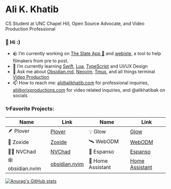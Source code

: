 # Ali K. Khatib
CS Student at UNC Chapel Hill, Open Source Advocate, and Video Production Professional

### 👋 Hi :) 

- 🪨 I’m currently working on [The Slate App 🎥](https://github.com/alikhatibak/slate) and [webiste](https://github.com/alikhatibak/slate-website), a tool to help filmakers from pre to post.
- 🌱 I’m currently learning [Swift](https://www.swift.org), [Lua](https://www.lua.org), [TypeScript](https://github.com/microsoft/TypeScript) and UI/UX Design
- 💬 Ask me about [Obsidian.md](https://obsidian.md), [Neovim](https://github.com/neovim/neovim), [Tmux](https://github.com/tmux/tmux), and all things terminal [Video Production](https://www.orixproductions.com/)
- 📫 How to reach me: ali@alikhatib.com for professional inquiries, ali@orixproductions.com for video related inquiries, and @alikhatibak on socials

### ✨Favorite Projects:

| Name | Link | Name | Link |
|------|------|------|------|
| 🪶  Plover | [Plover](https://github.com/openstenoproject/plover) |💡   Glow | [Glow](https://github.com/charmbracelet/glow) |
| 🔎    Zoxide | [Zoxide](https://github.com/ajeetdsouza/zoxide) |🛰️   WebODM | [WebODM](https://github.com/OpenDroneMap/WebODM) |
| 💪🏽  NVChad | [NVChad](https://github.com/NvChad/NvChad) |💬    Espanso | [Espanso](https://github.com/espanso/espanso) |
| 🕸️   obsidian.nvim | [obsidian.nvim](https://github.com/epwalsh/obsidian.nvim) |🏡    Home Assistant | [Home Assistant](https://github.com/home-assistant) |

[![Anurag's GitHub stats](https://github-readme-stats.vercel.app/api?username=alikhatibak&show_icons=true&rank_icon=github&include_all_commits=true&title_color=9F64FF&icon_color=9F64FF&ring_color=9F64FF&theme=chartreuse-dark&hide_border=true)](https://github.com/anuraghazra/github-readme-stats)

